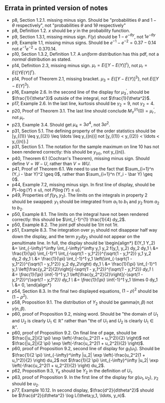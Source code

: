 ## Errata in printed version of notes

- p8, Section 1.2.1. missing minus sign. Should be "probabilities $\theta$ and $1 - \theta$ respectively", not "probabilities $\theta$ and $1\theta$ respectively"
- p8, Definition 1.2. $x$ should be $y$ in the probability function.
- p9, Section 1.3.1, missing minus sign. $F(y)$ should be $1 - e^{-\theta y}$, not $1e^{-\theta y}$
- p9, Example 1.1, missing minus signs. Should be $e^{-1} - e^{-2} = 0.37 - 0.14$ not $e^{-1} e^{-2} = 0.37 0.14$.
- p10, Section 1.3.2, Definition 1.7. A *uniform* distribution has this pdf, not a *normal* distribution as stated.
- p14, Definition 2.3, missing minus sign. $\mu_r = E\left\{[Y - E(Y)]^r \right\}$, not $\mu_r = E\left\{[Y E(Y)]^r \right\}$.
- p14, Proof of Theorem 2.1, missing bracket. $\mu_3 =  E\{[Y - E(Y)]^3\}$, not
 $E\{[Y - E(Y]^3\}$.
- p16, Example 2.6. In the second line of the display for $\mu_3^\prime$, should be
 $\frac{1}{\theta^3}$ outside of the integral, not $\frac{1}{\theta^2}$.
- p17, Example 2.6. In the last line, kurtosis should be $\gamma_2 = 9$, not $\gamma_2 = 4$.
- p20, Proof of Theorem 3.1. The last line should conclude $M_Y^{(r)}(0) = \mu_r^\prime$,
not $\mu_r$.
- p23, Example 3.4. Should get $\mu_4 = 3 \sigma^4$, not $3 \sigma^2$.
- p31, Section 5.1. The defining property of the order statistics should be
\[y_{(1)} \leq y_{(2)} \leq \ldots \leq y_{(n)}\] not
\[y_{(1)} < y_{(2)} < \ldots < y_{(n)}.\]
- p31, Section 5.1. The notation for the sample maximum on line 10  has not been rendered correctly: this should be $y_{(n)}$, not y_{(n)}.
- p40, Theorem 6.1 (Cochran's Theorem), missing minus sign. Should define $V = W - U$, rather than $V = WU$.
- p41, Proof of Theorem 6.1. We need to use the fact that
$\sum_{i=1}^n (Y_i - \bar Y)^2 \geq 0$, rather than $\sum_{i=1}^n (Y_i - \bar Y) \geq 0$.
- p44, Example 7.2, missing minus sign. In first line of display, should be $P(-\log(Y) \leq u)$, not $P(\log(Y) \leq u)$.
- p49, Properties of $f(y_1, y_2)$. The limits on the integrals in property 2 should
be swapped: $y_1$ should be integrated from $a_1$ to $b_1$ and $y_2$ from $a_2$ to $b_2$.
- p50, Example 8.1. The limits on the integral have not been rendered correctly: this should be $\int_{-1}^{1} \frac{1}{4} dy_2$.
- p50, Example 8.2. The joint pdf should be $1/{\pi}$ not $1 \pi$.
- p51, Example 8.3. The integration over $y_1$ should not disappear half way down the display, and the term $y_2 dy_2$ should not appear on the penultimate line. In full, the display should be
\begin{align*}
E(Y_1 Y_2) &= \int_{-\infty}^\infty \int_{-\infty}^\infty
y_1 y_2 f(y_1, y_2) dy_2 dy_1 \\
&= \frac{1}{\pi} \int_{-1}^1 \int_{-\sqrt{1 - y_1^2}}^{\sqrt{1 - y_1^2}}
y_1 y_2 dy_2 dy_1 \\
&= \frac{1}{\pi} \int_{-1}^1 y_1 \left(\int_{-\sqrt{1 - y_1^2}}^{\sqrt{1 - y_1^2}} y_2 dy_2\right) dy_1 \\
&= \frac{1}{\pi} \int_{-1}^1 y_1 \left[\frac{y_2^2}{2}\right]_{-\sqrt{1 - y_1^2}}^{\sqrt{1 - y_1^2}} dy_1 \\
&= \frac{1}{\pi} \int_{-1}^1 y_1 \left[\frac{y_2^2}{2}\right]_{-\sqrt{1 - y_1^2}}^{\sqrt{1 - y_1^2}} dy_1 \\
&= \frac{1}{\pi} \int_{-1}^1 y_1 \times 0  dy_1 \\
&= 0,
\end{align*}
- p54, Section 8.3. In the final two displayed equations, $(1 - \rho)^2$ should be
$(1 - \rho^2)$.
- p58, Proposition 9.1. The distribution of $Y_2$ should be $\text{gamma}(n, \beta)$ not $\gamma(n, \beta)$.
- p60, proof of Proposition 9.2, mising word. Should be "the domain of 
$U_1$ and $U_2$ is clearly $U_1 \in \mathbb{R}$" rather than 
"the of $U_1$ and $U_2$ is clearly $U_1 \in \mathbb{R}$".
- p60, proof of Proposition 9.2. On final line of page, should be $\frac{|u_2|}{2 \pi} \exp \left(-\frac{u_2^2(1 + u_1^2)}{2} \right)$ not $\frac{|u_2|}{2 \pi} \exp \left(-\frac{u_2^2(1 + u_2^2)}{2} \right)$.
- p60, proof of Proposition 9.2, second line of display for $g_1(u_1)$.
Should be $\frac{1}{2 \pi}  \int_{-\infty}^\infty |u_2| \exp \left(-\frac{u_2^2(1 + u_1^2)}{2} \right)  du_2$ not  $\frac{1}{2 \pi}  \int_{-\infty}^\infty |u_2| \exp \left(-\frac{u_2^2(1 + u_2^2)}{2} \right)  du_2$.
- p62, Proposition 9.3, $Y_k$ should be $Y_2$ in the definition of $U_1$.
- p63, proof of Proposition 9. In the first line of the display for $g(u_1, u_2)$,
$y_2$ should be $u_2$.
- p77, Example 10.12. In second display, $\frac{d^2}{d\theta^2}$ should be
$\frac{d^2}{d\theta^2} \log L(\theta;y_1, \ldots, y_n)$.
